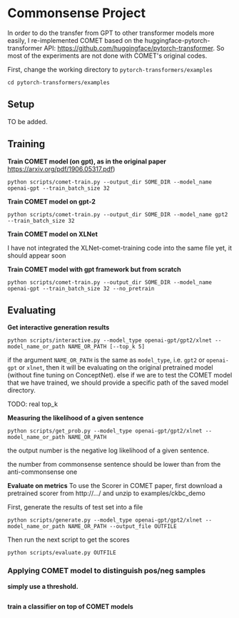 # Commonsense Project

In order to do the transfer from GPT to other transformer models more easily, I re-implemented COMET based on the huggingface-pytorch-transformer API: https://github.com/huggingface/pytorch-transformer. So most of the experiments are not done with COMET's original codes.

First, change the working directory to `pytorch-transformers/examples`

```
cd pytorch-transformers/examples
```

## Setup

TO be added.

## Training

**Train COMET model (on gpt), as in the original paper** https://arxiv.org/pdf/1906.05317.pdf)

```
python scripts/comet-train.py --output_dir SOME_DIR --model_name openai-gpt --train_batch_size 32
```

**Train COMET model on gpt-2**

```
python scripts/comet-train.py --output_dir SOME_DIR --model_name gpt2 --train_batch_size 32
```

**Train COMET model on XLNet**

I have not integrated the XLNet-comet-training code into the same file yet, it should appear soon

**Train COMET model with gpt framework but from scratch**

```
python scripts/comet-train.py --output_dir SOME_DIR --model_name openai-gpt --train_batch_size 32 --no_pretrain
```

## Evaluating

**Get interactive generation results**

```
python scripts/interactive.py --model_type openai-gpt/gpt2/xlnet --model_name_or_path NAME_OR_PATH [--top_k 5]
```

if the argument `NAME_OR_PATH` is the same as `model_type`, i.e. `gpt2` or `openai-gpt` or `xlnet`, then it will be evaluating on the original pretrained model (without fine tuning on ConceptNet). else if we are to test the COMET model that we have trained, we should provide a specific path of the saved model directory.

TODO: real top_k 

**Measuring the likelihood of a given sentence**

```
python scripts/get_prob.py --model_type openai-gpt/gpt2/xlnet --model_name_or_path NAME_OR_PATH 
```

the output number is the negative log likelihood of a given sentence.

the number from commonsense sentence should be lower than from the anti-commonsense one

**Evaluate on metrics**
To use the Scorer in COMET paper, first download a pretrained scorer from http://.../ and unzip to examples/ckbc_demo

First, generate the results of test set into a file

```
python scripts/generate.py --model_type openai-gpt/gpt2/xlnet --model_name_or_path NAME_OR_PATH --output_file OUTFILE
```

Then run the next script to get the scores

```
python scripts/evaluate.py OUTFILE
```

### Applying COMET model to distinguish pos/neg samples

**simply use a threshold.**

```

```

**train a classifier on top of COMET models**

```

```








